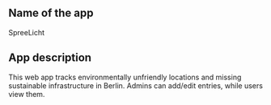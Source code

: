 ## Name of the app
SpreeLicht

## App description
This web app tracks environmentally unfriendly locations and missing sustainable infrastructure in Berlin. Admins can add/edit entries, while users view them.

